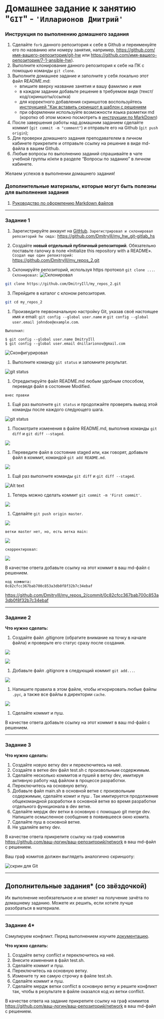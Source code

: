 # Домашнее задание к занятию "`GIT`" - `'Илларионов Дмитрий'`


### Инструкция по выполнению домашнего задания

   1. Сделайте `fork` данного репозитория к себе в Github и переименуйте его по названию или номеру занятия, например, https://github.com/имя-вашего-репозитория/git-hw или  https://github.com/имя-вашего-репозитория/7-1-ansible-hw).
   2. Выполните клонирование данного репозитория к себе на ПК с помощью команды `git clone`.
   3. Выполните домашнее задание и заполните у себя локально этот файл README.md:
      - впишите вверху название занятия и вашу фамилию и имя
      - в каждом задании добавьте решение в требуемом виде (текст/код/скриншоты/ссылка)
      - для корректного добавления скриншотов воспользуйтесь [инструкцией "Как вставить скриншот в шаблон с решением](https://github.com/netology-code/sys-pattern-homework/blob/main/screen-instruction.md)
      - при оформлении используйте возможности языка разметки md (коротко об этом можно посмотреть в [инструкции  по MarkDown](https://github.com/netology-code/sys-pattern-homework/blob/main/md-instruction.md))
   4. После завершения работы над домашним заданием сделайте коммит (`git commit -m "comment"`) и отправьте его на Github (`git push origin`);
   5. Для проверки домашнего задания преподавателем в личном кабинете прикрепите и отправьте ссылку на решение в виде md-файла в вашем Github.
   6. Любые вопросы по выполнению заданий спрашивайте в чате учебной группы и/или в разделе “Вопросы по заданию” в личном кабинете.
   
Желаем успехов в выполнении домашнего задания!
   
### Дополнительные материалы, которые могут быть полезны для выполнения задания

1. [Руководство по оформлению Markdown файлов](https://gist.github.com/Jekins/2bf2d0638163f1294637#Code)

---

### Задание 1

1. Зарегистрируйте аккаунт на [GitHub](https://github.com/).
`Зарегистрировал и склонировал репозиторий hw сюда:`
<https://github.com/DmitryIll/my_hw_git-gitlab_hs>

1. Создайте  **новый отдельный публичный репозиторий**. Обязательно поставьте галочку в поле «Initialize this repository with a README».
`Создал еще один репоизторий:`
<https://github.com/DmitryIll/my_repos_2.git>

2. Склонируйте репозиторий, используя https протокол `git clone ...`.
`Склонировал:`
![Склонировал](1.png)

```sh
git clone https://github.com/DmitryIll/my_repos_2.git
```

3. Перейдите в каталог с клоном репозитория.

```sh
git cd my_repos_2
```
1. Произведите первоначальную настройку Git, указав своё настоящее имя и email: `git config --global user.name` и `git config --global user.email johndoe@example.com`.

`Выполнил:`
```
$ git config --global user.name DmitryIll
$ git config --global user.email dnillarionov@gmail.com
```
![Сконфигурировал](image.png)

1. Выполните команду `git status` и запомните результат.

![git status](image-3.png)

1. Отредактируйте файл README.md любым удобным способом, переведя файл в состояние Modified.

`внес правки`
1. Ещё раз выполните `git status` и продолжайте проверять вывод этой команды после каждого следующего шага.

![git status](image-4.png)

1. Посмотрите изменения в файле README.md, выполнив команды `git diff` и `git diff --staged`.

![](image-5.png)


1. Переведите файл в состояние staged или, как говорят, добавьте файл в коммит, командой `git add README.md`.

![](image-6.png)

1. Ещё раз выполните команды `git diff` и `git diff --staged`.

![Alt text](image-7.png)

1. Теперь можно сделать коммит `git commit -m 'First commit'`.

![](image-8.png)

1. Сделайте `git push origin master`.

![](image-9.png)

`ветки master нет, но, есть ветка main:`

![](image-10.png)

`скорректировал:`

![](image-11.png)

В качестве ответа добавьте ссылку на этот коммит в ваш md-файл с решением.

```
код коммита:
0c82cfcc367bab700c853a3db0f8f32b7c34ebaf
```
https://github.com/DmitryIll/my_repos_2/commit/0c82cfcc367bab700c853a3db0f8f32b7c34ebaf

---
### Задание 2

**Что нужно сделать:**

1. Создайте файл .gitignore (обратите внимание на точку в начале файла) и проверьте его статус сразу после создания.

![](image-12.png)

![](image-13.png)

1. Добавьте файл .gitignore в следующий коммит `git add...`.

![](image-14.png)

1. Напишите правила в этом файле, чтобы игнорировать любые файлы `.pyc`, а также все файлы в директории `cache`.

![](image-15.png)

1. Сделайте коммит и пуш.



В качестве ответа добавьте ссылку на этот коммит в ваш md-файл с решением.

---

### Задание 3

**Что нужно сделать:**

1. Создайте новую ветку dev и переключитесь на неё.
2. Создайте в ветке dev файл test.sh с произвольным содержимым.
3. Сделайте несколько коммитов и пушей  в ветку dev, имитируя активную работу над  файлом в процессе разработки.
4. Переключитесь на основную ветку.
5. Добавьте файл main.sh в основной ветке с произвольным содержимым, сделайте комит и пуш . Так имитируется продолжение общекомандной разработки в основной ветке во время разработки отдельного функционала в dev  ветке.
6. Сделайте мердж dev  ветки в основную с помощью git merge dev. Напишите осмысленное сообщение в появившееся окно комита.
7. Сделайте пуш в основной ветке.
8. Не удаляйте ветку dev.

В качестве ответа прикрепите ссылку на граф коммитов https://github.com/ваш-логин/ваш-репозиторий/network в ваш md-файл с решением.

Ваш граф комитов должен выглядеть аналогично скриншоту:   

![скрин для Git](https://github.com/netology-code/sdvps-homeworks/assets/77622076/e73589cf-7e97-40e5-ac01-d1d55376f1b9)

---
## Дополнительные задания* (со звёздочкой)

Их выполнение необязательное и не влияет на получение зачёта по домашнему заданию. Можете их решить, если хотите лучше разобраться в материале.

---
### Задание 4*

Сэмулируем конфликт. Перед выполнением изучите [документацию](https://git-scm.com/book/ru/v2/%D0%98%D0%BD%D1%81%D1%82%D1%80%D1%83%D0%BC%D0%B5%D0%BD%D1%82%D1%8B-Git-%D0%9F%D1%80%D0%BE%D0%B4%D0%B2%D0%B8%D0%BD%D1%83%D1%82%D0%BE%D0%B5-%D1%81%D0%BB%D0%B8%D1%8F%D0%BD%D0%B8%D0%B5).

**Что нужно сделать:**

1. Создайте ветку conflict и переключитесь на неё.
2. Внесите изменения в файл test.sh. 
3. Сделайте коммит и пуш.
4. Переключитесь на основную ветку.
5. Измените ту же самую строчку в файле test.sh.
6. Сделайте коммит и пуш.
7. Сделайте мердж ветки conflict в основную ветку и решите конфликт так, чтобы в результате в файле оказался код из ветки conflict.

В качестве ответа на задание прикрепите ссылку на граф коммитов https://github.com/ваш-логин/ваш-репозиторий/network в ваш md-файл с решением.

